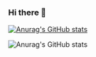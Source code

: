 ### Hi there 👋

[![Anurag's GitHub stats](https://github-readme-stats.vercel.app/api?username=EGalahad)](https://github.com/anuraghazra/github-readme-stats)

![Anurag's GitHub stats](https://github-readme-stats.vercel.app/api?username=EGalahad)

<!--
**EGalahad/EGalahad** is a ✨ _special_ ✨ repository because its `README.md` (this file) appears on your GitHub profile.

Here are some ideas to get you started:

- 🔭 I’m currently working on ...
- 🌱 I’m currently learning ...
- 👯 I’m looking to collaborate on ...
- 🤔 I’m looking for help with ...
- 💬 Ask me about ...
- 📫 How to reach me: ...
- 😄 Pronouns: ...
- ⚡ Fun fact: ...
-->
